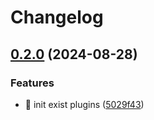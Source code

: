 # Changelog

## [0.2.0](https://github.com/Aimerny/MCDRPlugins/compare/KookAPI-v0.1.4...KookAPI-v0.2.0) (2024-08-28)


### Features

* :tada: init exist plugins ([5029f43](https://github.com/Aimerny/MCDRPlugins/commit/5029f430f3a376878270a08124a73cad63af7bc5))
